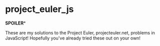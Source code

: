 project_euler_js
================

****SPOILER*****

These are my solutions to the Project Euler, projecteuler.net, problems in JavaScript! Hopefully you've already tried these out on your own!